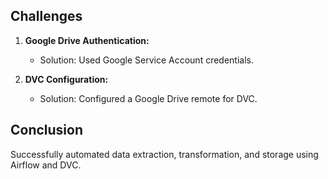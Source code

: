 ## Challenges
1. **Google Drive Authentication:**
   - Solution: Used Google Service Account credentials.

2. **DVC Configuration:**
   - Solution: Configured a Google Drive remote for DVC.

## Conclusion
Successfully automated data extraction, transformation, and storage using Airflow and DVC.